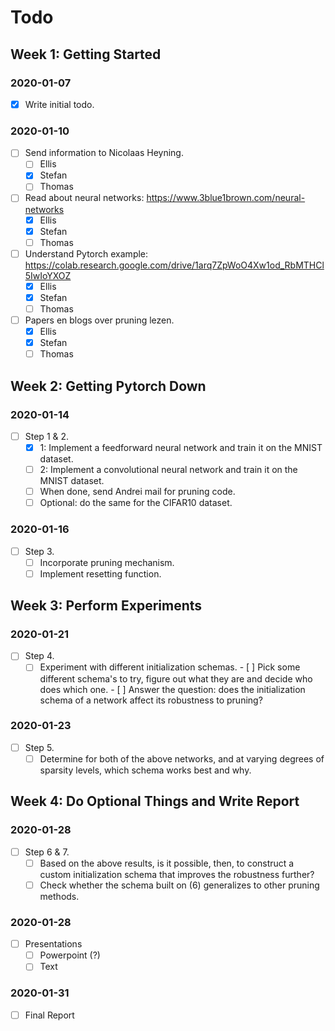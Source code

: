 # Todo

## Week 1: Getting Started
### 2020-01-07
- [x] Write initial todo.

### 2020-01-10
- [ ] Send information to Nicolaas Heyning.
    - [ ] Ellis
    - [x] Stefan
    - [ ] Thomas
- [ ] Read about neural networks: https://www.3blue1brown.com/neural-networks
    - [X] Ellis
    - [x] Stefan
    - [ ] Thomas
- [ ] Understand Pytorch example: https://colab.research.google.com/drive/1arq7ZpWoO4Xw1od_RbMTHCl5IwIoYXOZ
    - [X] Ellis
    - [X] Stefan
    - [ ] Thomas
- [ ] Papers en blogs over pruning lezen.
    - [X] Ellis
    - [X] Stefan
    - [ ] Thomas

## Week 2: Getting Pytorch Down
### 2020-01-14
- [ ] Step 1 & 2.
    - [x] 1: Implement a feedforward neural network and train it on the MNIST dataset.
    - [ ] 2: Implement a convolutional neural network and train it on the MNIST dataset.
    - [ ] When done, send Andrei mail for pruning code.
    - [ ] Optional: do the same for the CIFAR10 dataset.

### 2020-01-16
- [ ] Step 3.
    - [ ] Incorporate pruning mechanism.
    - [ ] Implement resetting function.
    
## Week 3: Perform Experiments
### 2020-01-21
- [ ] Step 4.
    - [ ] Experiment with different initialization schemas.
          - [ ] Pick some different schema's to try, figure out what they are
                and decide who does which one.
          - [ ] Answer the question: does the initialization schema of a
            network affect its robustness to pruning?

### 2020-01-23
- [ ] Step 5.
    - [ ] Determine for both of the above networks, and at varying degrees of
          sparsity levels, which schema works best and why.

## Week 4: Do Optional Things and Write Report
### 2020-01-28
- [ ] Step 6 & 7.
    - [ ] Based on the above results, is it possible, then, to construct a
          custom initialization schema that improves the robustness further?
    - [ ] Check whether the schema built on (6) generalizes to other pruning methods.

### 2020-01-28
- [ ] Presentations
    - [ ] Powerpoint (?)
    - [ ] Text

### 2020-01-31
- [ ] Final Report
